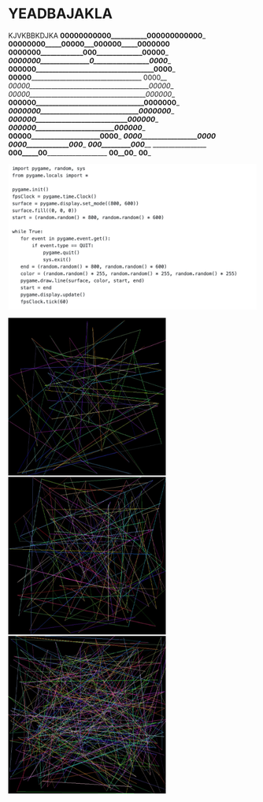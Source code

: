 # YEADBAJAKLA
KJVKBBKDJKA
________00000000000___________000000000000_________
______00000000_____00000___000000_____0000000______
____0000000_____________000______________00000_____
___0000000_______________0_________________0000____
__000000____________________________________0000___
__00000_____________________________________ 0000__
_00000______________________________________00000__
_00000_____________________________________000000__
__000000_________________________________0000000___
___0000000______________________________0000000____
_____000000____________________________000000______
_______000000________________________000000________
__________00000_____________________0000___________
_____________0000_________________0000_____________
_______________0000_____________000________________
_________________000_________000___________________
_________________ __000_____00_____________________
______________________00__00_______________________
________________________00_________________________







![Screenshot](4.png)

<p float="left">
  <img src="1.PNG" width="320" height="320"/>
  <img src="2.PNG" width="320" height="320"/> 
  <img src="3.PNG" width="320" height="320" />
</p>
